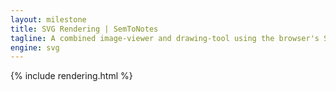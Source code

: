 ```yaml
---
layout: milestone
title: SVG Rendering | SemToNotes
tagline: A combined image-viewer and drawing-tool using the browser's SVG rendering engine.
engine: svg
---
```


{% include rendering.html %}
